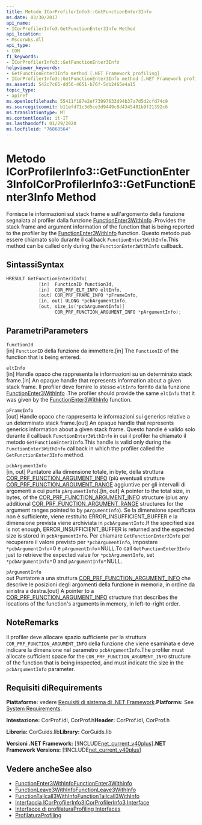 ```yaml
---
title: Metodo ICorProfilerInfo3::GetFunctionEnter3Info
ms.date: 03/30/2017
api_name:
- ICorProfilerInfo3.GetFunctionEnter3Info Method
api_location:
- Mscorwks.dll
api_type:
- COM
f1_keywords:
- ICorProfilerInfo3::GetFunctionEnter3Info
helpviewer_keywords:
- GetFunctionEnter3Info method [.NET Framework profiling]
- ICorProfilerInfo3::GetFunctionEnter3Info method [.NET Framework profiling]
ms.assetid: 542c7c65-dd56-4651-b76f-5db2465e4a15
topic_type:
- apiref
ms.openlocfilehash: 55411f187e2ef73997633d94b37a7d5d2cfd74c9
ms.sourcegitcommit: b11efd71c3d5ce3d9449c8d4345481b9f21392c6
ms.translationtype: MT
ms.contentlocale: it-IT
ms.lasthandoff: 01/29/2020
ms.locfileid: "76868564"
---
```

# <a name="icorprofilerinfo3getfunctionenter3info-method"></a><span data-ttu-id="7d8da-102">Metodo ICorProfilerInfo3::GetFunctionEnter3Info</span><span class="sxs-lookup"><span data-stu-id="7d8da-102">ICorProfilerInfo3::GetFunctionEnter3Info Method</span></span>
<span data-ttu-id="7d8da-103">Fornisce le informazioni sul stack frame e sull'argomento della funzione segnalata al profiler dalla funzione [FunctionEnter3WithInfo](functionenter3withinfo-function.md) .</span><span class="sxs-lookup"><span data-stu-id="7d8da-103">Provides the stack frame and argument information of the function that is being reported to the profiler by the [FunctionEnter3WithInfo](functionenter3withinfo-function.md) function.</span></span> <span data-ttu-id="7d8da-104">Questo metodo può essere chiamato solo durante il callback `FunctionEnter3WithInfo`.</span><span class="sxs-lookup"><span data-stu-id="7d8da-104">This method can be called only during the `FunctionEnter3WithInfo` callback.</span></span>  
  
## <a name="syntax"></a><span data-ttu-id="7d8da-105">Sintassi</span><span class="sxs-lookup"><span data-stu-id="7d8da-105">Syntax</span></span>  
  
```cpp  
HRESULT GetFunctionEnter3Info(  
            [in]  FunctionID functionId,   
            [in]  COR_PRF_ELT_INFO eltInfo,  
            [out] COR_PRF_FRAME_INFO *pFrameInfo,  
            [in, out] ULONG *pcbArgumentInfo,  
            [out, size_is(*pcbArgumentInfo)]  
                  COR_PRF_FUNCTION_ARGUMENT_INFO *pArgumentInfo);  
```  
  
## <a name="parameters"></a><span data-ttu-id="7d8da-106">Parametri</span><span class="sxs-lookup"><span data-stu-id="7d8da-106">Parameters</span></span>  
 `functionId`  
 <span data-ttu-id="7d8da-107">[in] `FunctionID` della funzione da immettere.</span><span class="sxs-lookup"><span data-stu-id="7d8da-107">[in] The `FunctionID` of the function that is being entered.</span></span>  
  
 `eltInfo`  
 <span data-ttu-id="7d8da-108">[in] Handle opaco che rappresenta le informazioni su un determinato stack frame.</span><span class="sxs-lookup"><span data-stu-id="7d8da-108">[in] An opaque handle that represents information about a given stack frame.</span></span> <span data-ttu-id="7d8da-109">Il profiler deve fornire lo stesso `eltInfo` fornito dalla funzione [FunctionEnter3WithInfo](functionenter3withinfo-function.md) .</span><span class="sxs-lookup"><span data-stu-id="7d8da-109">The profiler should provide the same `eltInfo` that it was given by the [FunctionEnter3WithInfo](functionenter3withinfo-function.md) function.</span></span>  
  
 `pFrameInfo`  
 <span data-ttu-id="7d8da-110">[out] Handle opaco che rappresenta le informazioni sui generics relative a un determinato stack frame.</span><span class="sxs-lookup"><span data-stu-id="7d8da-110">[out] An opaque handle that represents generics information about a given stack frame.</span></span> <span data-ttu-id="7d8da-111">Questo handle è valido solo durante il callback `FunctionEnter3WithInfo` in cui il profiler ha chiamato il metodo `GetFunctionEnter3Info`.</span><span class="sxs-lookup"><span data-stu-id="7d8da-111">This handle is valid only during the `FunctionEnter3WithInfo` callback in which the profiler called the `GetFunctionEnter3Info` method.</span></span>  
  
 `pcbArgumentInfo`  
 <span data-ttu-id="7d8da-112">[in, out] Puntatore alla dimensione totale, in byte, della struttura [COR_PRF_FUNCTION_ARGUMENT_INFO](cor-prf-function-argument-info-structure.md) (più eventuali strutture [COR_PRF_FUNCTION_ARGUMENT_RANGE](cor-prf-function-argument-range-structure.md) aggiuntive per gli intervalli di argomenti a cui punta `pArgumentInfo`).</span><span class="sxs-lookup"><span data-stu-id="7d8da-112">[in, out] A pointer to the total size, in bytes, of the [COR_PRF_FUNCTION_ARGUMENT_INFO](cor-prf-function-argument-info-structure.md) structure (plus any additional [COR_PRF_FUNCTION_ARGUMENT_RANGE](cor-prf-function-argument-range-structure.md) structures for the argument ranges pointed to by `pArgumentInfo`).</span></span> <span data-ttu-id="7d8da-113">Se la dimensione specificata non è sufficiente, viene restituito ERROR_INSUFFICIENT_BUFFER e la dimensione prevista viene archiviata in `pcbArgumentInfo`.</span><span class="sxs-lookup"><span data-stu-id="7d8da-113">If the specified size is not enough, ERROR_INSUFFICIENT_BUFFER is returned and the expected size is stored in `pcbArgumentInfo`.</span></span> <span data-ttu-id="7d8da-114">Per chiamare `GetFunctionEnter3Info` per recuperare il valore previsto per `*pcbArgumentInfo`, impostare `*pcbArgumentInfo`=0 e `pArgumentInfo`=NULL.</span><span class="sxs-lookup"><span data-stu-id="7d8da-114">To call `GetFunctionEnter3Info` just to retrieve the expected value for `*pcbArgumentInfo`, set `*pcbArgumentInfo`=0 and `pArgumentInfo`=NULL.</span></span>  
  
 `pArgumentInfo`  
 <span data-ttu-id="7d8da-115">out Puntatore a una struttura [COR_PRF_FUNCTION_ARGUMENT_INFO](cor-prf-function-argument-info-structure.md) che descrive le posizioni degli argomenti della funzione in memoria, in ordine da sinistra a destra.</span><span class="sxs-lookup"><span data-stu-id="7d8da-115">[out] A pointer to a [COR_PRF_FUNCTION_ARGUMENT_INFO](cor-prf-function-argument-info-structure.md) structure that describes the locations of the function's arguments in memory, in left-to-right order.</span></span>  
  
## <a name="remarks"></a><span data-ttu-id="7d8da-116">Note</span><span class="sxs-lookup"><span data-stu-id="7d8da-116">Remarks</span></span>  
 <span data-ttu-id="7d8da-117">Il profiler deve allocare spazio sufficiente per la struttura `COR_PRF_FUNCTION_ARGUMENT_INFO` della funzione che viene esaminata e deve indicare la dimensione nel parametro `pcbArgumentInfo`.</span><span class="sxs-lookup"><span data-stu-id="7d8da-117">The profiler must allocate sufficient space for the `COR_PRF_FUNCTION_ARGUMENT_INFO` structure of the function that is being inspected, and must indicate the size in the `pcbArgumentInfo` parameter.</span></span>  
  
## <a name="requirements"></a><span data-ttu-id="7d8da-118">Requisiti di</span><span class="sxs-lookup"><span data-stu-id="7d8da-118">Requirements</span></span>  
 <span data-ttu-id="7d8da-119">**Piattaforme:** vedere [Requisiti di sistema di .NET Framework](../../../../docs/framework/get-started/system-requirements.md).</span><span class="sxs-lookup"><span data-stu-id="7d8da-119">**Platforms:** See [System Requirements](../../../../docs/framework/get-started/system-requirements.md).</span></span>  
  
 <span data-ttu-id="7d8da-120">**Intestazione:** CorProf.idl, CorProf.h</span><span class="sxs-lookup"><span data-stu-id="7d8da-120">**Header:** CorProf.idl, CorProf.h</span></span>  
  
 <span data-ttu-id="7d8da-121">**Libreria:** CorGuids.lib</span><span class="sxs-lookup"><span data-stu-id="7d8da-121">**Library:** CorGuids.lib</span></span>  
  
 <span data-ttu-id="7d8da-122">**Versioni .NET Framework:** [!INCLUDE[net_current_v40plus](../../../../includes/net-current-v40plus-md.md)]</span><span class="sxs-lookup"><span data-stu-id="7d8da-122">**.NET Framework Versions:** [!INCLUDE[net_current_v40plus](../../../../includes/net-current-v40plus-md.md)]</span></span>  
  
## <a name="see-also"></a><span data-ttu-id="7d8da-123">Vedere anche</span><span class="sxs-lookup"><span data-stu-id="7d8da-123">See also</span></span>

- [<span data-ttu-id="7d8da-124">FunctionEnter3WithInfo</span><span class="sxs-lookup"><span data-stu-id="7d8da-124">FunctionEnter3WithInfo</span></span>](functionenter3withinfo-function.md)
- [<span data-ttu-id="7d8da-125">FunctionLeave3WithInfo</span><span class="sxs-lookup"><span data-stu-id="7d8da-125">FunctionLeave3WithInfo</span></span>](functionleave3withinfo-function.md)
- [<span data-ttu-id="7d8da-126">FunctionTailcall3WithInfo</span><span class="sxs-lookup"><span data-stu-id="7d8da-126">FunctionTailcall3WithInfo</span></span>](functiontailcall3withinfo-function.md)
- [<span data-ttu-id="7d8da-127">Interfaccia ICorProfilerInfo3</span><span class="sxs-lookup"><span data-stu-id="7d8da-127">ICorProfilerInfo3 Interface</span></span>](icorprofilerinfo3-interface.md)
- [<span data-ttu-id="7d8da-128">Interfacce di profilatura</span><span class="sxs-lookup"><span data-stu-id="7d8da-128">Profiling Interfaces</span></span>](profiling-interfaces.md)
- [<span data-ttu-id="7d8da-129">Profilatura</span><span class="sxs-lookup"><span data-stu-id="7d8da-129">Profiling</span></span>](index.md)
